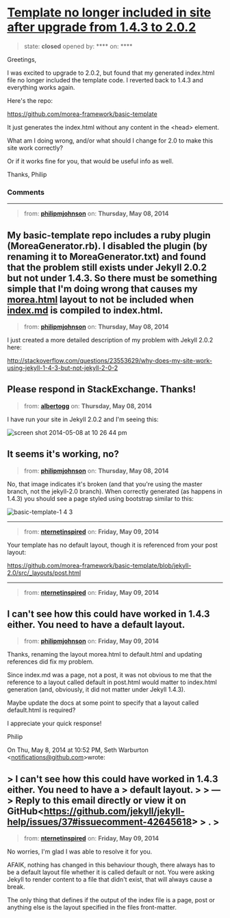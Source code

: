 # [Template no longer included in site after upgrade from 1.4.3 to 2.0.2](https://github.com/jekyll/jekyll-help/issues/37)

> state: **closed** opened by: **** on: ****

Greetings,

I was excited to upgrade to 2.0.2, but found that my generated index.html file no longer included the template code. I reverted back to 1.4.3 and everything works again.

Here&#x27;s the repo:

https://github.com/morea-framework/basic-template

It just generates the index.html without any content in the &lt;head&gt; element.

What am I doing wrong, and/or what should I change for 2.0 to make this site work correctly? 

Or if it works fine for you, that would be useful info as well. 

Thanks,
Philip



### Comments

---
> from: [**philipmjohnson**](https://github.com/jekyll/jekyll-help/issues/37#issuecomment-42581186) on: **Thursday, May 08, 2014**

My basic-template repo includes a ruby plugin (MoreaGenerator.rb).  I disabled the plugin (by renaming it to MoreaGenerator.txt) and found that the problem still exists under Jekyll 2.0.2  but not under 1.4.3.  So there must be something simple that I&#x27;m doing wrong that causes my [morea.html](https://github.com/morea-framework/basic-template/blob/master/src/_layouts/morea.html) layout to not be included when [index.md](https://github.com/morea-framework/basic-template/blob/master/src/index.md) is compiled to index.html.  
---
> from: [**philipmjohnson**](https://github.com/jekyll/jekyll-help/issues/37#issuecomment-42614370) on: **Thursday, May 08, 2014**

I just created a more detailed description of my problem with Jekyll 2.0.2 here:

http://stackoverflow.com/questions/23553629/why-does-my-site-work-using-jekyll-1-4-3-but-not-jekyll-2-0-2

Please respond in StackExchange.  Thanks!
---
> from: [**albertogg**](https://github.com/jekyll/jekyll-help/issues/37#issuecomment-42629170) on: **Thursday, May 08, 2014**

I have run your site in Jekyll 2.0.2 and I&#x27;m seeing this:

![screen shot 2014-05-08 at 10 26 44 pm](https://cloud.githubusercontent.com/assets/451539/2923983/9c9cc9d4-d725-11e3-9789-7ee88b5b9048.png)

It seems it&#x27;s working, no?
---
> from: [**philipmjohnson**](https://github.com/jekyll/jekyll-help/issues/37#issuecomment-42638417) on: **Thursday, May 08, 2014**

No, that image indicates it&#x27;s broken (and that you&#x27;re using the master branch, not the jekyll-2.0 branch).  When correctly generated (as happens in 1.4.3) you should see a page styled using bootstrap similar to this:

![basic-template-1 4 3](https://cloud.githubusercontent.com/assets/290288/2925195/abee0f8a-d746-11e3-96ad-12961ca2a6d2.png)

---
> from: [**nternetinspired**](https://github.com/jekyll/jekyll-help/issues/37#issuecomment-42645060) on: **Friday, May 09, 2014**

Your template has no default layout, though it is referenced from your post layout:

https://github.com/morea-framework/basic-template/blob/jekyll-2.0/src/_layouts/post.html


---
> from: [**nternetinspired**](https://github.com/jekyll/jekyll-help/issues/37#issuecomment-42645618) on: **Friday, May 09, 2014**

I can&#x27;t see how this could have worked in 1.4.3 either. You need to have a default layout.
---
> from: [**philipmjohnson**](https://github.com/jekyll/jekyll-help/issues/37#issuecomment-42685174) on: **Friday, May 09, 2014**

Thanks, renaming the layout morea.html to default.html and updating
references did fix my problem.

Since index.md was a page, not a post, it was not obvious to me that the
reference to a layout called default in post.html would matter to
index.html generation (and, obviously, it did not matter under Jekyll
1.4.3).

Maybe update the docs at some point to specify that a layout called
default.html is required?

I appreciate your quick response!

Philip


On Thu, May 8, 2014 at 10:52 PM, Seth Warburton &lt;notifications@github.com&gt;wrote:

&gt; I can&#x27;t see how this could have worked in 1.4.3 either. You need to have a
&gt; default layout.
&gt;
&gt; —
&gt; Reply to this email directly or view it on GitHub&lt;https://github.com/jekyll/jekyll-help/issues/37#issuecomment-42645618&gt;
&gt; .
&gt;
---
> from: [**nternetinspired**](https://github.com/jekyll/jekyll-help/issues/37#issuecomment-42688041) on: **Friday, May 09, 2014**

No worries, I&#x27;m glad I was able to resolve it for you.

AFAIK, nothing has changed in this behaviour though, there always has to be a default layout file whether it is called default or not. You were asking Jekyll to render content to a file that didn&#x27;t exist, that will always cause a break.

The only thing that defines if the output of the index file is a page, post or anything else is the layout specified in the files front-matter.
